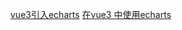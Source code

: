 [vue3引入echarts](https://blog.csdn.net/believet93/article/details/111317425)
[在vue3 中使用echarts](https://blog.csdn.net/qq_41636947/article/details/110879791)
